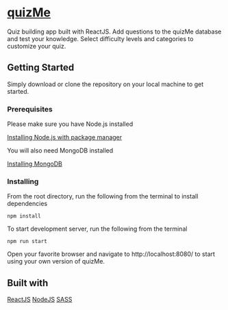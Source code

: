 # [quizMe](https://hidden-stream-34939.herokuapp.com/#/)

Quiz building app built with ReactJS. Add questions to the quizMe database and test your knowledge.  Select difficulty levels and categories to customize your quiz.  

## Getting Started

Simply download or clone the repository on your local machine to get started.

### Prerequisites

Please make sure you have Node.js installed

[Installing Node.js with package manager](https://nodejs.org/en/download/package-manager/)

You will also need MongoDB installed

[Installing MongoDB](https://docs.mongodb.com/manual/installation/)

### Installing

From the root directory, run the following from the terminal to install dependencies

```
npm install

```
To start development server, run the following from the terminal

```
npm run start

```

Open your favorite browser and navigate to http://localhost:8080/ to start using your own version of quizMe.

## Built with

[ReactJS](https://facebook.github.io/react/)
[NodeJS](https://nodejs.org/en/)
[SASS](http://sass-lang.com)
